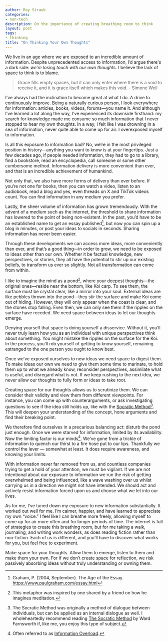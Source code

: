 ```yaml
---
author: Roy Straub
categories:
- non-tech
description: On the importance of creating breathing room to think
layout: post
tags:
- thinking
title: "On Thinking Your Own Thoughts"
---
```


We live in an age where we are exposed to an incredible amount of information. Despite unprecedented access to information, I’d argue there's a dark side: *we’re losing touch with our own thoughts.* I believe the lack of space to think is to blame.

> Grace fills empty spaces, but it can only enter where there is a void to receive it, and it is grace itself which makes this void. - Simone Weil

I’ve always had the inclination to become great at what I do. A drive to continuously improve. Being a naturally curious person, I look everywhere for information: articles, books, videos, forums—you name it. And although I’ve learned a lot along the way, I’ve experienced its downside firsthand: my search for knowledge made me consume so much information that I never stopped to hear my own thoughts. In a way, I felt like I was drowning in a sea of information, never quite able to come up for air. I overexposed myself to information.

Is all this exposure to information bad? No, we’re in the most privileged position in history—anything you want to know is at your fingertips. Just a few decades ago, if people needed information, they had to go to a library, find a bookstore, read an encyclopedia, call someone or some other cumbersome method. Information delivery is more convenient than ever, and that is an incredible achievement of humankind.

Not only that, we also have more forms of delivery than ever before. If you’re not one for books, then you can watch a video, listen to an audiobook, read a blog and yes, even threads on X and TikTok videos count. You can find information in any medium you prefer.

Lastly, the sheer volume of information has grown tremendously. With the advent of a medium such as the internet, the threshold to share information has lowered to the point of being non-existent. In the past, you’d have to be an established name to get an essay published[^ageofessay], but now you can spin up a blog in minutes, or post your ideas to socials in seconds. Sharing information has never been easier.

Through these developments we can access more ideas, more conveniently than ever, and that’s a good thing—in order to grow, we need to be exposed to ideas other than our own. Whether it be factual knowledge, new perspectives, or stories, they all have the potential to stir up our existing beliefs, to transform us ever so slightly. Not all transformation can come from within.

I like to imagine the mind as a pond[^1], where your deepest thoughts—the original ones—reside near the bottom, like Koi carp. To see them, the surface must be crystal clear, like a mirror into your soul. External ideas are like pebbles thrown into the pond—they stir the surface and make Koi come out of hiding. However, they will only appear when the coast is clear, and the stones stop falling. Even then, we can only see them if the ripples on the surface have receded. We need space between ideas to let our thoughts emerge.

Denying yourself that space is doing yourself a disservice. Without it, you’ll never truly learn how you as an individual with unique perspectives think about something. You might mistake the ripples on the surface for the Koi. In the process, you’ll rob yourself of getting to know yourself, remaining estranged to the one person you ought to know best.

Once we’ve exposed ourselves to new ideas we need space to digest them. To make ideas our own we need to give them some time to marinate, to hold them up to what we already know, reconsider perspectives, assimilate what is useful, and disregard what is not. If we keep rushing to the next idea, we never allow our thoughts to fully form or ideas to take root. 

Creating space for our thoughts allows us to scrutinize them. We can consider their validity and view them from different viewpoints. For instance, you can come up with counterarguments, or ask investigating questions to see if the idea still holds up, like with the [Socratic Method](https://en.wikipedia.org/wiki/Socratic_method)[^2]. This will deepen your understanding of the concept, hone arguments and find their breaking point.

We therefore find ourselves in a precarious balancing act: disturb the pond just enough. Once we were starved for information, limited by its availability. Now the limiting factor is our minds[^3]. We’ve gone from a trickle of information to quench our thirst to a fire hose put to our lips. Thankfully we control the lever — somewhat at least. It does require awareness, and knowing your limits.

With information never far removed from us, and countless companies trying to get a hold of your attention, we must be vigilant. If we are not intentional about our exposure to information we run the risk of getting overwhelmed and being influenced, like a wave washing over us whilst carrying us in a direction we might not have intended. We should act and actively resist information forced upon us and choose what we let into our lives.

As for me, I’ve tuned down my exposure to new information substantially. It worked out well for me. I’m calmer, happier, and have learned to appreciate my own “voice.” I feel like I can breathe more freely, allowing myself to come up for air more often and for longer periods of time. The internet is full of strategies to create this breathing room, but for me taking a walk, journaling, and writing work wonders, as does reading fiction rather than non-fiction. Each of us is different, and you’ll have to discover what works for you, but feel free to experiment. 

Make space for your thoughts. Allow them to emerge, listen to them and make them your own. For if we don’t create space for reflection, we risk passively absorbing ideas without truly understanding or owning them.

[^ageofessay]: Graham, P. (2004, September). The Age of the Essay. https://www.paulgraham.com/essay.html
[^1]: This metaphor was inspired by one shared by a friend on how he imagines meditation.
[^2]: The Socratic Method was originally a method of dialogue between individuals, but can be applied as an internal dialogue as well. I wholeheartedly recommend reading [The Socratic Method](https://www.goodreads.com/book/show/57185177-the-socratic-method) by Ward Farnsworth if, like me, you enjoy this type of subject.
[^3]: Often referred to as [Information Overload](https://en.wikipedia.org/wiki/Information_overload).
